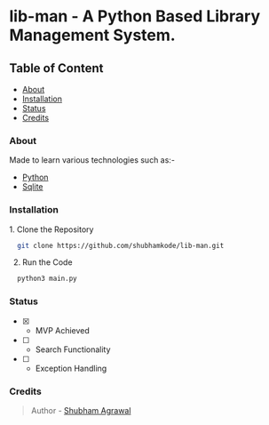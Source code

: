 # lib-man - A Python Based Library Management System.

## Table of Content

- [About](#about)
- [Installation](#installation)
- [Status](#status)
- [Credits](#credits)

<h3 id="about">About</h3>
Made to learn various technologies such as:-

- [Python](https://www.python.org)
- [Sqlite](https://www.sqlite.org)

<h3 id="installation">Installation</h3>
  1. Clone the Repository

```bash
  git clone https://github.com/shubhamkode/lib-man.git
```

2. Run the Code

```bash
  python3 main.py
```

<h3 id="status">Status</h3>

- [x] - MVP Achieved

- [ ] - Search Functionality

- [ ] - Exception Handling

<h3 id="credits">Credits</h3>

> Author - [Shubham Agrawal](https://github.com/shubhamkode)
